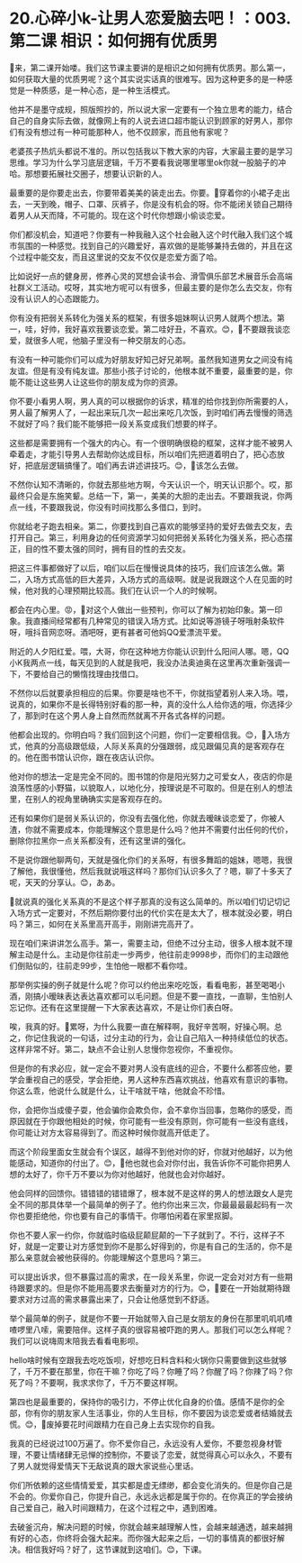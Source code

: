 # 20.心碎小k-让男人恋爱脑去吧！：003.第二课 相识：如何拥有优质男

🎼来，第二课开始喽。我们这节课主要讲的是相识之如何拥有优质男。那么第一，如何获取大量的优质男呢？这个其实说实话真的很难写。因为这种更多的是一种感觉是一种质感，是一种心态，是一种生活模式。

他并不是墨守成规，照版照抄的，所以说大家一定要有一个独立思考的能力，结合自己的自身实际去做，就像网上有的人说去进口超市能认识到顾家的好男人，那你们有没有想过有一种可能那种人，他不仅顾家，而且他有家呢？

老婆孩子热炕头都说不准的。所以包括我以下教大家的内容，大家最主要的是学习思维。学习为什么学习底层逻辑，千万不要看我说哪里哪里ok你就一股脑子的冲哈。那想要拓展社交圈子，想要认识新的人。

最重要的是你要走出去，你要带着美美的装走出去。你要。🎼穿着你的小裙子走出去，一天到晚，帽子、口罩、灰裤子，你是没有机会的呀。你不能闭关锁自己期待着男人从天而降，不可能的。现在这个时代你想跟小偷谈恋爱。

你们都没机会，知道吧？你要有一种我融入这个社会融入这个时代融入我们这个城市氛围的一种感觉。找到自己的兴趣爱好，喜欢做的是能够兼持去做的，并且在这个过程中能交友，而且这里说的交友不仅仅是恋爱方面了哈。

比如说好一点的健身房，修养心灵的冥想会读书会、滑雪俱乐部艺术展音乐会高端社群义工活动。哎呀，其实地方呢可以有很多，但最主要的是你怎么去交友，你有没有认识人的心态跟能力。

你有没有把弱关系转化为强关系的框架，有很多姐妹啊认识男人就两个想法。第一，哇，好帅，我好喜欢我要谈恋爱。第二哇好丑，不喜欢。😊，🎼不要跟我谈恋爱，就很多人呢，他脑子里没有一种交朋友的心态。

有没有一种可能你们可以成为好朋友好知己好兄弟啊。虽然我知道男女之间没有纯友谊。但是有没有纯友谊。那些小孩子讨论的，他根本就不重要，最重要的是，你能不能让这些男人让这些你的朋友成为你的资源。

你不要小看男人啊，男人真的可以根据你的诉求，精准的给你找到你所需要的人，男人最了解男人了，一起出来玩几次一起出来吃几次饭，到时咱们再去慢慢的筛选不就好了吗？我们能不能够把一段关系变成我们想要的样子。

这些都是需要拥有一个强大的内心。有一个很明确很稳的框架，这样才能不被男人牵着走，才能引导男人去帮助你达成目标，所以咱们先把道着明白了，把心态放好，把底层逻辑搞懂了。咱们再去讲述讲技巧。😊，🎼该怎么去做。

不然你认知不清晰的，你就去那些地方啊，今天认识一个，明天认识那个。哎，那最终只会是东施笑颦。总结一下，第一，美美的大胆的走出去。不要跟我说，你两点一线，不要跟我说，你没有时间找那么多借口，到时。

你就给老子跑去相亲。第二，你要找到自己喜欢的能够坚持的爱好去做去交友，去打开自己。第三，利用身边的任何资源学习如何把弱关系转化为强关系，把心态摆正，目的性不要太强的同时，拥有目的性的去交友。

把这三件事都做好了以后，咱们以后在慢慢说具体的技巧，我们应该怎么做。第二，入场方式高低的巨大差异，入场方式的高级啊。就是说我跟这个人在见面的时候，他对我的心理预期比较高。我们在认识一个人的时候啊。

都会在内心里。😡，🎼对这个人做出一些预判，你可以了解为初始印象。第一印象。我直播间经常都有几种常见的错误入场方式。比如说等游镜子呀哦射条软件呀，哦抖音网恋呀。酒吧呀，更有甚者可他妈QQ爱漂流平爱。

附近的人夕阳红爱。喂，大哥，你在这种地方你能认识到什么阳间人哪。嗯，QQ小K我两点一线，每天见到的人就是我吧，我没办法奥迪奥在这里再次重新强调一下，不要给自己的懒惰找理由找借口。

不然你以后就要承担相应的后果。你要是啥也不干，你就指望着别人来入场。喂，说真的，如果你不是长得特别好看的那一种，真的没什么人给你选的哦，你选择少了，那到时在这个男人身上自然而然就离不开各式各样的问题。

他都会出现的。你明白吗？我们回到这个问题，你们一定要相信我。😊，🎼入场方式，他真的分高级跟低级，人际关系真的分强跟弱，成见跟偏见真的是客观存在的。他在图书馆认识你，跟在夜店认识你。

他对你的想法一定是完全不同的。图书馆的你是阳光努力之可爱女人，夜店的你是浪荡性感的小野猫，以貌取人，以地化分，按理说是不可取的。但是在别人的想法里，在别人的视角里确确实实是客观存在的。

还有如果你们是弱关系认识的，你没有去强化他，你就去暧昧谈恋爱了，你被人渣，你就不需要成本，你能理解这个意思是什么吗？他并不需要付出任何的代价，删除你拉黑你一点关系都没有，还有这里讲的强化。

不是说你跟他聊两句，天就是强化你们的关系呀，有很多舞蹈的姐妹，嗯嗯，我很了解他，我很懂他，然后我就说哦这样吗？那你们认识多久了？嗯，聊了十多天了呢，天天的分享认。😊，ああ。

🎼就说真的强化关系真的不是这个样子那真的没有这么简单的。所以咱们切记切记入场方式一定要对，不然后期你要付出的代价实在是太大了，根本就没必要，明白吗？第三，如何在关系里高开高手，刚刚讲完高开了。

现在咱们来讲讲怎么高手。第一，需要主动，但绝不过分主动，很多人根本就不理解主动是什么。主动是你往前走一步两步，他往前走9998步，而你们的主动跟他们倒贴似的，往前走99步，生怕他一眼都不看你哇。

那举例实操的例子就是什么呢？你可以约他出来吃吃饭，看看电影，甚至喝喝小酒，刚搞小暧昧表达表达喜欢都可以毛问题。但是不要一直找，一直聊，生怕别人忘记你。还有在这里提醒一下大家表达喜欢，不是让你们表白呀。

唉，我真的好。🎼累呀，为什么我要一直在解释啊，我好辛苦啊，好操心啊。总之，你记住我说的一句话，过分主动的行为，会让自己陷入一种持续低位的状态。这样非常不好。第二，缺点不会让别人怠慢你忽视你，不重视你。

但是你的有求必应，就一定会不要对男人没有底线的迎合，不要什么都答应他，要学会重视自己的感受，学会拒绝，男人这种东西喜欢挑战，他喜欢有意识的事物。你这么乖，他说什么就是什么，让干啥就干啥，他就会不珍惜。

你，会把你当成傻子耍，他会骗你会欺负你，会不拿你当回事，忽略你的感受，而原因就在于你跟他相处的时候，你可能有一些没有原则，你可能有一些没有底线，你可能让对方太容易得到了。而这种时候你就高开低走了。

而这个阶段里面女生就会有个误区，越得不到他对你的好，你就对他越好，以为他能感动，知道你的付出了。😊，🎼他也就也会对你付出，我告诉你不可能你把男人想的太好了，你千万不要以为你对他越好，他就也会对你越好。

他会同样的回馈你。错错错的错错爆了，根本就不是这样的男人的想法跟女人是完全不同的那具体举一个最简单的例子了。他约你出来三次，你最最最最起码有一次你也要拒绝他，你也要有自己的事情干。你哪怕闲着在家里抠脚。

你也不要人家一约你，你就临时临级屁颠屁颠的一下子就到了。不行，这样子不好，就是一定要让对方感觉到你不是那么好得到的，你是有自己的生活的，你不是那么亲意就会被他获得的。你能理解这个意思吗？第三。

可以提出诉求，但不暴露过高的需求，在一段关系里，你说一定会对对方有一些期待跟要求的。但是你不能用高要求去衡量对方的行为。😊，🎼要在一开始就期待跟要求对方过高的需求暴露出来了，只会让他感觉到不舒适。

举个最简单的例子，就是你不要一开始就带入自己是女朋友的身份在那里叽叽叽喳喳啰里八嗦，需要陪伴。这样子真的很容易被吓跑的男人。那我们可以怎么样呢？我们可以说嗨周末陪我去看看电影呗。

hello啥时候有空跟我去吃吃饭呗，好想吃日料含料和火锅你只需要做到这些就够了，千万不要在那里，你在干嘛？你吃了吗？你睡了吗？你醒了吗？你辣了吗？你死了吗？不要啊，我求求你了，千万不要这样啊。

第四也是最重要的，保持你的吸引力，不停止优化自身的价值。感情不是你的全部，你有你的朋友家人生活事业，你的人生目标，你不要因为谈恋爱或者结婚就去慌。😊，🎼废掉要花时间跟精力在自己身上去实现你的自我。

我真的已经说过100万遍了。你不爱你自己，永远没有人爱你，不要忽视身材管理，不要让情绪肆无忌惮的控制你，不要谈了恋爱，就觉得真心可以永久，不要有了男人就觉得爱情天下无敌说真的跟大家说些心里话。

你们所依赖的这些情情爱爱，其实都是虚无缥缈，都会变化消失的。但是你自己是不会的。你爱你自己，你提升自己，永远永远都是属于你的。在你真正的学会接纳自己爱自己，融入时间跟精力，在这个过程之中，遇到困难。

去破釜沉舟，解决问题的时候，你就会越来越理解人性，会越来越通透，越来越拥有好的心态，你终将会强大起来。而你强大起来之后，一切的事情真的都很好解决。相信我好吗？好了，这节课就到这咱们。😊，下课。

